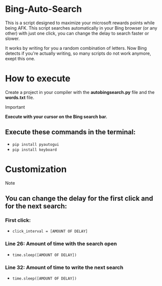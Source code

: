 # Bing-Auto-Search
This is a script designed to maximize your microsoft rewards points while being AFK. This script searches automatically in your Bing browser (or any other) with just one click, you can change the delay to search faster or slower.

It works by writing for you a random combination of letters. Now Bing detects if you're actually writing, so many scripts do not work anymore, exept this one.
# How to execute
Create a project in your compiler with the **autobingsearch.py** file and the **words.txt** file. 
> [!IMPORTANT]
> **Execute with your cursor on the Bing search bar.**
## Execute these commands in the terminal:
- `pip install pyautogui`
- `pip install keyboard`
# Customization
> [!NOTE]
> ## You can change the delay for the first click and for the next search:
> ### First click:
> - `click_interval = [AMOUNT OF DELAY]`
> ### Line 26: Amount of time with the search open
> - `time.sleep([AMOUNT OF DELAY])`
> ### Line 32: Amount of time to write the next search
> - `time.sleep([AMOUNT OF DELAY])`
